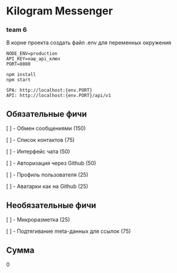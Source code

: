 # Kilogram Messenger

### team 6

В корне проекта создать файл .env для переменных окружения
```
NODE_ENV=production
API_KEY=наш_api_ключ
PORT=8080
```

```
npm install
npm start

SPA: http://localhost:{env.PORT}
API: http://localhost:{env.PORT}/api/v1
```

## Обязательные фичи

[ ] - Обмен сообщениями (150)

[ ] - Список контактов (75)

[ ] - Интерфейс чата (50)

[ ] - Авторизация через Github (50)

[ ] - Профиль пользователя (25)

[ ] - Аватарки как на Github (25)

## Необязательные фичи

[ ] - Микроразметка (25)

[ ] - Подтягивание meta-данных для ссылок (75)

## Сумма

0
